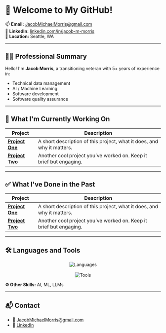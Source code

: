 
<!--
**Jacob-Michael-Morris/Jacob-Michael-Morris** is a ✨ _special_ ✨ repository because its `README.md` (this file) appears on your GitHub profile.

Here are some ideas to get you started:

- 🔭 I’m currently working on ...
- 🌱 I’m currently learning ...

-->

# 👋 Welcome to My GitHub!

📫 **Email:** [JacobMichaelMorris@gmail.com](mailto:JacobMichaelMorris@gmail.com)  
🔗 **LinkedIn:** [linkedin.com/in/jacob-m-morris](https://www.linkedin.com/in/jacob-m-morris)  
📍 **Location:** Seattle, WA

---

## 🧑‍💼 Professional Summary

Hello! I'm **Jacob Morris**, a transitioning veteran with 5+ years of experience in:

- Technical data management  
- AI / Machine Learning  
- Software development  
- Software quality assurance

---

## 🚧 What I'm Currently Working On

| Project | Description |
|--------|-------------|
| [**Project One**](https://github.com/yourusername/project1) | A short description of this project, what it does, and why it matters. |
| [**Project Two**](https://github.com/yourusername/project2) | Another cool project you’ve worked on. Keep it brief but engaging. |

---

## ✅ What I've Done in the Past

| Project | Description |
|--------|-------------|
| [**Project One**](https://github.com/yourusername/project1) | A short description of this project, what it does, and why it matters. |
| [**Project Two**](https://github.com/yourusername/project2) | Another cool project you’ve worked on. Keep it brief but engaging. |

---

## 🛠️ Languages and Tools

<p align="center">
  <img src="https://skillicons.dev/icons?i=js,html,css,py,java,c,cpp,cs" alt="Languages" />
  <br><br>
  <img src="https://skillicons.dev/icons?i=react,git,mongodb,mysql" alt="Tools" />
</p>

**⚙️ Other Skills:** AI, ML, LLMs

---

## 📬 Contact

- 📧 [JacobMichaelMorris@gmail.com](mailto:JacobMichaelMorris@gmail.com)  
- 💼 [LinkedIn](https://www.linkedin.com/in/jacob-m-morris)

